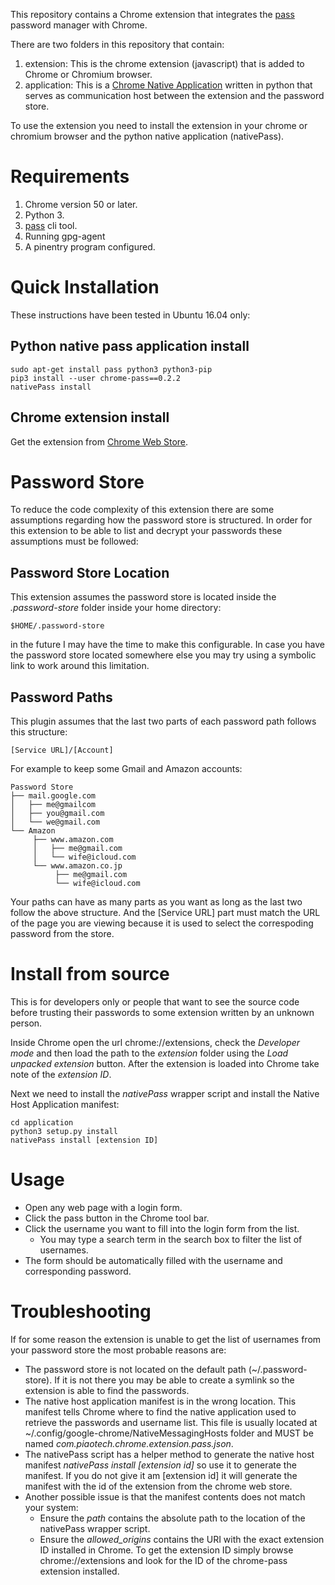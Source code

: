 This repository contains a Chrome extension that integrates the [pass](https://www.passwordstore.org/) password
manager with Chrome.

There are two folders in this repository that contain:

  1. extension: This is the chrome extension (javascript) that is added to Chrome or Chromium
  browser.
  2. application: This is a [Chrome Native
  Application](https://developer.chrome.com/extensions/nativeMessaging#native-messaging-host-location)
  written in python that serves as communication host between the extension and the password store.

To use the extension you need to install the extension in your chrome or chromium browser and the
python native application (nativePass).

# Requirements

 1. Chrome version 50 or later.
 2. Python 3.
 3. [pass](https://www.passwordstore.org/) cli tool.
 4. Running gpg-agent
 5. A pinentry program configured.

# Quick Installation

These instructions have been tested in Ubuntu 16.04 only:

## Python native pass application install

    sudo apt-get install pass python3 python3-pip
    pip3 install --user chrome-pass==0.2.2
    nativePass install

## Chrome extension install

Get the extension from [Chrome Web Store](https://chrome.google.com/webstore/detail/chrome-pass-zx2c4/oblajhnjmknenodebpekmkliopipoolo).

# Password Store

To reduce the code complexity of this extension there are some assumptions regarding how the password store is structured.
In order for this extension to be able to list and decrypt your passwords these assumptions must be followed:

## Password Store Location

This extension assumes the password store is located inside the *.password-store* folder inside your home directory:

    $HOME/.password-store

in the future I may have the time to make this configurable. In case you have the password
store located somewhere else you may try using a symbolic link to work around this
limitation.

## Password Paths

This plugin assumes that the last two parts of each password path follows this structure:

    [Service URL]/[Account]

For example to keep some Gmail and Amazon accounts:

```
Password Store
├── mail.google.com
│   ├── me@gmailcom 
│   ├── you@gmail.com
│   └── we@gmail.com
└── Amazon
     ├── www.amazon.com
     │   ├── me@gmail.com
     │   └── wife@icloud.com
     └── www.amazon.co.jp
          ├── me@gmail.com
          └── wife@icloud.com
```

Your paths can have as many parts as you want as long as the last two follow the above structure. And the [Service URL] part must match the URL of the page you are viewing because it is used to select the correspoding password from the store.

# Install from source

This is for developers only or people that want to see the source code before trusting their passwords to some
extension written by an unknown person.

Inside Chrome open the url chrome://extensions, check the *Developer mode* and then load the path to the
*extension* folder using the *Load unpacked extension* button. After the extension is loaded into Chrome
take note of the *extension ID*.

Next we need to install the *nativePass* wrapper script and install the Native Host Application manifest:

    cd application
    python3 setup.py install
    nativePass install [extension ID]

# Usage

 - Open any web page with a login form.
 - Click the pass button in the Chrome tool bar.
 - Click the username you want to fill into the login form from the list.
   - You may type a search term in the search box to filter the list of usernames.
 - The form should be automatically filled with the username and corresponding password.

# Troubleshooting

If for some reason the extension is unable to get the list of usernames from your password store the most probable reasons are:

 - The password store is not located on the default path (~/.password-store). If it is not there you may be able to create a symlink so the extension is able to find the passwords.
 - The native host application manifest is in the wrong location. This manifest tells Chrome where to find the native application used to retrieve the passwords and username list. This file is usually located at ~/.config/google-chrome/NativeMessagingHosts folder and MUST be named *com.piaotech.chrome.extension.pass.json*.
 - The nativePass script has a helper method to generate the native host manifest *nativePass install [extension id]* so use it to generate the manifest. If you do not give it am [extension id] it will generate the manifest with the id of the extension from the chrome web store.
 - Another possible issue is that the manifest contents does not match your system:
   - Ensure the *path* contains the absolute path to the location of the nativePass wrapper script.
   - Ensure the *allowed_origins* contains the URI with the exact extension ID installed in Chrome. To get the extension ID simply browse chrome://extensions and look for the ID of the chrome-pass extension installed.

